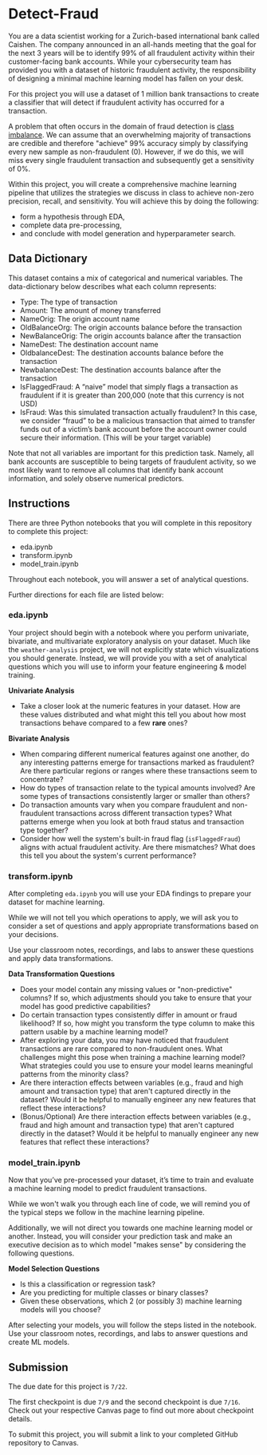 # Detect-Fraud

You are a data scientist working for a Zurich-based international bank called Caishen. The company announced in an all-hands meeting that the goal for the next 3 years will be to identify 99% of all fraudulent activity within their customer-facing bank accounts. While your cybersecurity team has provided you with a dataset of historic fraudulent activity, the responsibility of designing a minimal machine learning model has fallen on your desk. 

For this project you will use a dataset of 1 million bank transactions to create a classifier that will detect if fraudulent activity has occurred for a transaction. 

A problem that often occurs in the domain of fraud detection is [class imbalance](https://developers.google.com/machine-learning/crash-course/overfitting/imbalanced-datasets). We can assume that an overwhelming majority of transactions are credible and therefore "achieve" 99% accuracy simply by classifying every new sample as non-fraudulent (0). However, if we do this, we will miss every single fraudulent transaction and subsequently get a sensitivity of 0%. 

Within this project, you will create a comprehensive machine learning pipeline that utilizes the strategies we discuss in class to achieve non-zero precision, recall, and sensitivity. You will achieve this by doing the following:

* form a hypothesis through EDA, 
* complete data pre-processing, 
* and conclude with model generation and hyperparameter search.

## Data Dictionary

This dataset contains a mix of categorical and numerical variables. The data-dictionary below describes what each column represents:

* Type: The type of transaction   
* Amount: The amount of money transferred   
* NameOrig: The origin account name  
* OldBalanceOrg: The origin accounts balance before the transaction 
* NewBalanceOrig: The origin accounts balance after the transaction   
* NameDest: The destination account name   
* OldbalanceDest: The destination accounts balance before the transaction 
* NewbalanceDest: The destination accounts balance after the transaction 
* IsFlaggedFraud: A “naive” model that simply flags a transaction as fraudulent if it is greater than 200,000 (note that this currency is not USD)   
* IsFraud: Was this simulated transaction actually fraudulent? In this case, we consider “fraud” to be a malicious transaction that aimed to transfer funds out of a victim’s bank account before the account owner could secure their information. (This will be your target variable)   

Note that not all variables are important for this prediction task. Namely, all bank accounts are susceptible to being targets of fraudulent activity, so we most likely want to remove all columns that identify bank account information, and solely observe numerical predictors.

## Instructions

There are three Python notebooks that you will complete in this repository to complete this project:
* eda.ipynb
* transform.ipynb
* model_train.ipynb

Throughout each notebook, you will answer a set of analytical questions.

Further directions for each file are listed below: 

### eda.ipynb

Your project should begin with a notebook where you perform univariate, bivariate, and multivariate exploratory analysis on your dataset. Much like the `weather-analysis` project, we will not explicitly state which visualizations you should generate. Instead, we will provide you with a set of analytical questions which you will use to inform your feature engineering & model training.

**Univariate Analysis**
* Take a closer look at the numeric features in your dataset. How are these values distributed and what might this tell you about how most transactions behave compared to a few **rare** ones?

**Bivariate Analysis**
* When comparing different numerical features against one another, do any interesting patterns emerge for transactions marked as fraudulent? Are there particular regions or ranges where these transactions seem to concentrate?  
* How do types of transaction relate to the typical amounts involved? Are some types of transactions consistently larger or smaller than others?
* Do transaction amounts vary when you compare fraudulent and non-fraudulent transactions across different transaction types? What patterns emerge when you look at both fraud status and transaction type together?  
* Consider how well the system's built-in fraud flag (`isFlaggedFraud`) aligns with actual fraudulent activity. Are there mismatches? What does this tell you about the system's current performance?  


### transform.ipynb

After completing `eda.ipynb` you will use your EDA findings to prepare your dataset for machine learning.

While we will not tell you which operations to apply, we will ask you to consider a set of questions and apply appropriate transformations based on your decisions.

Use your classroom notes, recordings, and labs to answer these questions and apply data transformations.

**Data Transformation Questions**
* Does your model contain any missing values or "non-predictive" columns? If so, which adjustments should you take to ensure that your model has good predictive capabilities?
* Do certain transaction types consistently differ in amount or fraud likelihood? If so, how might you transform the type column to make this pattern usable by a machine learning model?
* After exploring your data, you may have noticed that fraudulent transactions are rare compared to non-fraudulent ones. What challenges might this pose when training a machine learning model? What strategies could you use to ensure your model learns meaningful patterns from the minority class?
* Are there interaction effects between variables (e.g., fraud and high amount and transaction type) that aren't captured directly in the dataset? Would it be helpful to manually engineer any new features that reflect these interactions?
* (Bonus/Optional) Are there interaction effects between variables (e.g., fraud and high amount and transaction type) that aren't captured directly in the dataset? Would it be helpful to manually engineer any new features that reflect these interactions? 

### model_train.ipynb

Now that you’ve pre-processed your dataset, it’s time to train and evaluate a machine learning model to predict fraudulent transactions.

While we won't walk you through each line of code, we will remind you of the typical steps we follow in the machine learning pipeline.

Additionally, we will not direct you towards one machine learning model or another. Instead, you will consider your prediction task and make an executive decision as to which model "makes sense" by considering the following questions.

**Model Selection Questions**
* Is this a classification or regression task?  
* Are you predicting for multiple classes or binary classes?  
* Given these observations, which 2 (or possibly 3) machine learning models will you choose?  

After selecting your models, you will follow the steps listed in the notebook. Use your classroom notes, recordings, and labs to answer questions and create ML models.

## Submission 

The due date for this project is `7/22`.

The first checkpoint is due `7/9` and the second checkpoint is due `7/16`. Check out your respective Canvas page to find out more about checkpoint details.
 
To submit this project, you will submit a link to your completed GitHub repository to Canvas.

